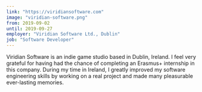 ```yaml
---
link: "https://viridiansoftware.com"
image: "viridian-software.png"
from: 2019-09-02
until: 2019-09-27
employer: "Viridian Software Ltd., Dublin"
job: "Software Developer"
---
```


Viridian Software is an indie game studio based in Dublin, Ireland. I feel very 
grateful for having had the chance of completing an Erasmus+ internship in this company. 
During my time in Ireland, I greatly improved my software engineering skills by working 
on a real project and made many pleasurable ever-lasting memories.
